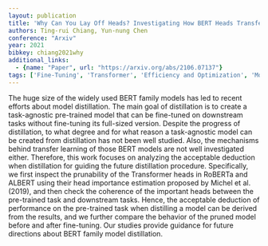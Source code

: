 ```yaml
---
layout: publication
title: 'Why Can You Lay Off Heads? Investigating How BERT Heads Transfer'
authors: Ting-rui Chiang, Yun-nung Chen
conference: "Arxiv"
year: 2021
bibkey: chiang2021why
additional_links:
  - {name: "Paper", url: "https://arxiv.org/abs/2106.07137"}
tags: ['Fine-Tuning', 'Transformer', 'Efficiency and Optimization', 'Model Architecture', 'Training Techniques', 'Pretraining Methods', 'BERT', 'Distillation']
---
```

The huge size of the widely used BERT family models has led to recent efforts
about model distillation. The main goal of distillation is to create a
task-agnostic pre-trained model that can be fine-tuned on downstream tasks
without fine-tuning its full-sized version. Despite the progress of
distillation, to what degree and for what reason a task-agnostic model can be
created from distillation has not been well studied. Also, the mechanisms
behind transfer learning of those BERT models are not well investigated either.
Therefore, this work focuses on analyzing the acceptable deduction when
distillation for guiding the future distillation procedure. Specifically, we
first inspect the prunability of the Transformer heads in RoBERTa and ALBERT
using their head importance estimation proposed by Michel et al. (2019), and
then check the coherence of the important heads between the pre-trained task
and downstream tasks. Hence, the acceptable deduction of performance on the
pre-trained task when distilling a model can be derived from the results, and
we further compare the behavior of the pruned model before and after
fine-tuning. Our studies provide guidance for future directions about BERT
family model distillation.
